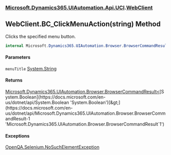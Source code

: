 ### [Microsoft.Dynamics365.UIAutomation.Api.UCI](Microsoft.Dynamics365.UIAutomation.Api.UCI.md 'Microsoft.Dynamics365.UIAutomation.Api.UCI').[WebClient](WebClient.md 'Microsoft.Dynamics365.UIAutomation.Api.UCI.WebClient')

## WebClient.BC_ClickMenuAction(string) Method

Clicks the specified menu button.

```csharp
internal Microsoft.Dynamics365.UIAutomation.Browser.BrowserCommandResult<bool> BC_ClickMenuAction(string menuTitle);
```
#### Parameters

<a name='Microsoft.Dynamics365.UIAutomation.Api.UCI.WebClient.BC_ClickMenuAction(string).menuTitle'></a>

`menuTitle` [System.String](https://docs.microsoft.com/en-us/dotnet/api/System.String 'System.String')

#### Returns
[Microsoft.Dynamics365.UIAutomation.Browser.BrowserCommandResult&lt;](https://docs.microsoft.com/en-us/dotnet/api/Microsoft.Dynamics365.UIAutomation.Browser.BrowserCommandResult-1 'Microsoft.Dynamics365.UIAutomation.Browser.BrowserCommandResult`1')[System.Boolean](https://docs.microsoft.com/en-us/dotnet/api/System.Boolean 'System.Boolean')[&gt;](https://docs.microsoft.com/en-us/dotnet/api/Microsoft.Dynamics365.UIAutomation.Browser.BrowserCommandResult-1 'Microsoft.Dynamics365.UIAutomation.Browser.BrowserCommandResult`1')

#### Exceptions

[OpenQA.Selenium.NoSuchElementException](https://docs.microsoft.com/en-us/dotnet/api/OpenQA.Selenium.NoSuchElementException 'OpenQA.Selenium.NoSuchElementException')